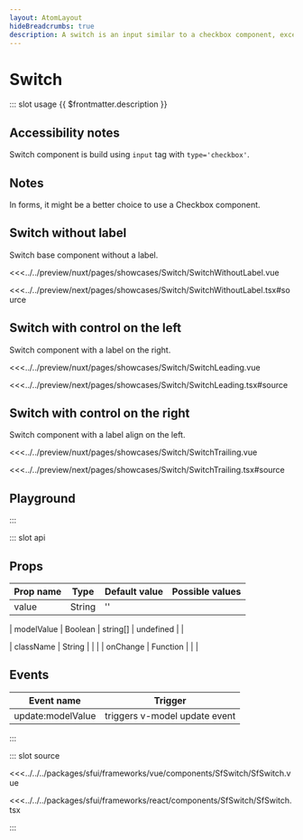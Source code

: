 ```yaml
---
layout: AtomLayout
hideBreadcrumbs: true
description: A switch is an input similar to a checkbox component, except for handling the indeterminate state. The two possible values are true and false. Used for enable/disable features, especially on mobile.
---
```

#  Switch

::: slot usage
{{ $frontmatter.description }}

## Accessibility notes

Switch component is build using `input` tag with `type='checkbox'`.
## Notes

In forms, it might be a better choice to use a Checkbox component.

## Switch without label

Switch base component without a label.

<Showcase showcase-name="Switch/SwitchWithoutLabel">

<!-- vue -->
<<<../../preview/nuxt/pages/showcases/Switch/SwitchWithoutLabel.vue
<!-- end vue -->
<!-- react -->
<<<../../preview/next/pages/showcases/Switch/SwitchWithoutLabel.tsx#source
<!-- end react -->

</Showcase>

## Switch with control on the left

Switch component with a label on the right.

<Showcase showcase-name="Switch/SwitchLeading">

<!-- vue -->
<<<../../preview/nuxt/pages/showcases/Switch/SwitchLeading.vue
<!-- end vue -->
<!-- react -->
<<<../../preview/next/pages/showcases/Switch/SwitchLeading.tsx#source
<!-- end react -->

</Showcase>

## Switch with control on the right

Switch component with a label align on the left.

<Showcase showcase-name="Switch/SwitchTrailing">

<!-- vue -->
<<<../../preview/nuxt/pages/showcases/Switch/SwitchTrailing.vue
<!-- end vue -->
<!-- react -->
<<<../../preview/next/pages/showcases/Switch/SwitchTrailing.tsx#source
<!-- end react -->

</Showcase>

## Playground

<Generate style="height: 380px" />
:::

::: slot api
## Props

| Prop name    | Type                     | Default value | Possible values                        |
| ------------ | ------------------------ | ------------- | -------------------------------------- |
| value        | String                   | ''            |                                        |
<!-- vue -->
| modelValue   | Boolean | string[]       | undefined     |                                        |
<!-- end vue -->
<!-- react -->
| className    | String                   |               |                                        |
| onChange     | Function                 |               |                                        |

<!-- end react -->

<!-- vue -->

## Events

| Event name        | Trigger                       |
| ----------------- | ----------------------------- |
| update:modelValue | triggers v-model update event |
<!-- end vue -->
:::

::: slot source
<SourceCode>
<!-- vue -->
<<<../../../packages/sfui/frameworks/vue/components/SfSwitch/SfSwitch.vue
<!-- end vue -->
<!-- react -->
<<<../../../packages/sfui/frameworks/react/components/SfSwitch/SfSwitch.tsx
<!-- end react -->
</SourceCode>
:::